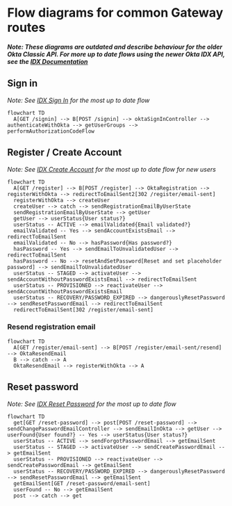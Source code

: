# Flow diagrams for common Gateway routes

**_Note: These diagrams are outdated and describe behaviour for the older Okta Classic API. For more up to date flows using the newer Okta IDX API, see the [IDX Documentation](./okta/idx/README.md)_**

## Sign in

_Note: See [IDX Sign In](./okta/idx/sign-in-idx.md) for the most up to date flow_

```mermaid
flowchart TD
  A[GET /signin] --> B[POST /signin] --> oktaSignInController --> authenticateWithOkta --> getUserGroups --> performAuthorizationCodeFlow

```

## Register / Create Account

_Note: See [IDX Create Account](./okta/idx/create-account-idx.md) for the most up to date flow for new users_

```mermaid
flowchart TD
  A[GET /register] --> B[POST /register] --> OktaRegistration --> registerWithOkta --> redirectToEmailSent2[302 /register/email-sent]
  registerWithOkta --> createUser
  createUser --> catch --> sendRegistrationEmailByUserState
  sendRegistrationEmailByUserState --> getUser
  getUser --> userStatus{User status?}
  userStatus -- ACTIVE --> emailValidated{Email validated?}
  emailValidated -- Yes --> sendAccountExistsEmail --> redirectToEmailSent
  emailValidated -- No --> hasPassword{Has password?}
  hasPassword -- Yes --> sendEmailToUnvalidatedUser --> redirectToEmailSent
  hasPassword -- No --> resetAndSetPassword[Reset and set placeholder password] --> sendEmailToUnvalidatedUser
  userStatus -- STAGED --> activateUser --> sendAccountWithoutPasswordExistsEmail --> redirectToEmailSent
  userStatus -- PROVISIONED --> reactivateUser --> sendAccountWithoutPasswordExistsEmail
  userStatus -- RECOVERY/PASSWORD_EXPIRED --> dangerouslyResetPassword --> sendResetPasswordEmail --> redirectToEmailSent
  redirectToEmailSent[302 /register/email-sent]
```

### Resend registration email

```mermaid
flowchart TD
  A[GET /register/email-sent] --> B[POST /register/email-sent/resend] --> OktaResendEmail
  B --> catch --> A
  OktaResendEmail --> registerWithOkta --> A
```

## Reset password

_Note: See [IDX Reset Password](./okta/idx/reset-password-idx.md) for the most up to date flow_

```mermaid
flowchart TD
  get[GET /reset-password] --> post[POST /reset-password] --> sendChangePasswordEmailController --> sendEmailInOkta --> getUser --> userFound{User found?} -- Yes --> userStatus{User status?}
  userStatus -- ACTIVE --> sendForgotPasswordEmail --> getEmailSent
  userStatus -- STAGED --> activateUser --> sendCreatePasswordEmail --> getEmailSent
  userStatus -- PROVISIONED --> reactivateUser --> sendCreatePasswordEmail --> getEmailSent
  userStatus -- RECOVERY/PASSWORD_EXPIRED --> dangerouslyResetPassword --> sendResetPasswordEmail --> getEmailSent
  getEmailSent[GET /reset-password/email-sent]
  userFound -- No --> getEmailSent
  post --> catch --> get
```
